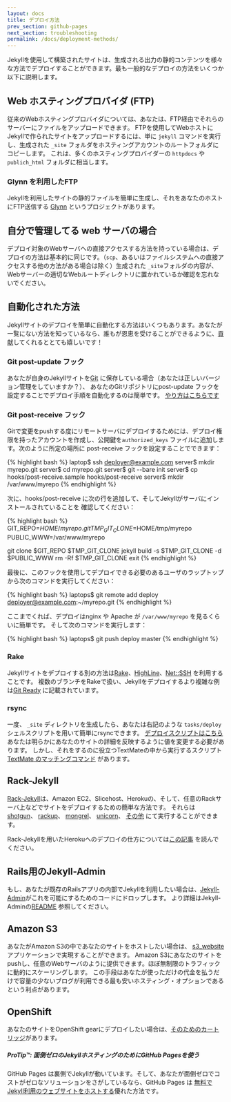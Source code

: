 ```yaml
---
layout: docs
title: デプロイ方法
prev_section: github-pages
next_section: troubleshooting
permalink: /docs/deployment-methods/
---
```


<!--original
---
layout: docs
title: Deployment methods
prev_section: github-pages
next_section: troubleshooting
permalink: /docs/deployment-methods/
---
-->

Jekyllを使用して構築されたサイトは、生成される出力の静的コンテンツを様々な方法でデプロイすることができます。最も一般的なデプロイの方法をいくつか以下に説明します。

<!--original
Sites built using Jekyll can be deployed in a large number of ways due to the static nature of the generated output. A few of the most common deployment techniques are described below.
-->

## Web ホスティングプロバイダ (FTP)

<!--original
## Web hosting providers (FTP)
-->

従来のWebホスティングプロバイダについては、あなたは、FTP経由でそれらのサーバーにファイルをアップロードできます。 FTPを使用してWebホストにJekyllで作られたサイトをアップロードするには、単に `jekyll` コマンドを実行し、生成された `_site` フォルダをホスティングアカウントのルートフォルダにコピーします。
これは、多くのホスティングプロバイダーの `httpdocs` や `publich_html` フォルダに相当します。

<!--original
Just about any traditional web hosting provider will let you upload files to their servers over FTP. To upload a Jekyll site to a web host using FTP, simply run the `jekyll` command and copy the generated `_site` folder to the root folder of your hosting account. This is most likely to be the `httpdocs` or `public_html` folder on most hosting providers.
-->

### Glynn を利用したFTP

<!--original
### FTP using Glynn
-->

Jekyllを利用したサイトの静的ファイルを簡単に生成し、それをあなたのホストにFTP送信する [Glynn](https://github.com/dmathieu/glynn) というプロジェクトがあります。

<!--original
There is a project called [Glynn](https://github.com/dmathieu/glynn), which lets you easily generate your Jekyll powered website’s static files and
send them to your host through FTP.
-->

## 自分で管理してる web サーバの場合

<!--original
## Self-managed web server
-->

デプロイ対象のWebサーバへの直接アクセスする方法を持っている場合は、デプロイの方法は基本的に同じです。（`scp`、あるいはファイルシステムへの直接アクセスする他の方法がある場合は除く）生成された `_site`フォルダの内容が、Webサーバーの適切なWebルートディレクトリに置かれているか確認を忘れないでください。

<!--original
If you have direct access yourself to the deployment web server yourself, the process is essentially the same, except you might have other methods available to you (such as `scp`, or even direct filesystem access) for transferring the files. Just remember to make sure the contents of the generated `_site` folder get placed in the appropriate web root directory for your web server.
-->

## 自動化された方法

<!--original
## Automated methods
-->

Jekyllサイトのデプロイを簡単に自動化する方法はいくつもあります。あなたが一覧にない方法を知っているなら、誰もが恩恵を受けることができるように、[貢献](../contributing/)してくれるととても嬉しいです！

<!--original
There are also a number of ways to easily automate the deployment of a Jekyll site. If you’ve got another method that isn’t listed below, we’d love it if you [contributed](../contributing/) so that everyone else can benefit too.
-->

### Git post-update フック

<!--original
### Git post-update hook
-->

あなたが自身のJekyllサイトを[Git](http://git-scm.com/) に保存している場合（あなたは正しいバージョン管理をしていますか？）、
あなたのGitリポジトリにpost-update フックを設定することでデプロイ手順を自動化するのは簡単です。
[やり方はこちらです](http://web.archive.org/web/20091223025644/http://www.taknado.com/en/2009/03/26/deploying-a-jekyll-generated-site/)

<!--original
If you store your jekyll site in [Git](http://git-scm.com/) (you are using version control, right?), it’s pretty easy to automate the
deployment process by setting up a post-update hook in your Git
repository, [like
this](http://web.archive.org/web/20091223025644/http://www.taknado.com/en/2009/03/26/deploying-a-jekyll-generated-site/).
-->

### Git post-receive フック

<!--original
### Git post-receive hook
-->

Gitで変更をpushする度にリモートサーバにデプロイするためには、デプロイ権限を持ったアカウントを作成し、公開鍵を`authorized_keys` ファイルに追加します。次のように所定の場所に post-receive フックを設定することでできます：

<!--original
To have a remote server handle the deploy for you every time you push changes using Git, you can create a user account which has all the public keys that are authorized to deploy in its `authorized_keys` file. With that in place, setting up the post-receive hook is done as follows:
-->

{% highlight bash %}
laptop$ ssh deployer@example.com
server$ mkdir myrepo.git
server$ cd myrepo.git
server$ git --bare init
server$ cp hooks/post-receive.sample hooks/post-receive
server$ mkdir /var/www/myrepo
{% endhighlight %}

<!--original
{% highlight bash %}
laptop$ ssh deployer@example.com
server$ mkdir myrepo.git
server$ cd myrepo.git
server$ git --bare init
server$ cp hooks/post-receive.sample hooks/post-receive
server$ mkdir /var/www/myrepo
{% endhighlight %}
-->

次に、hooks/post-receive に次の行を追加して、そしてJekyllがサーバにインストールされていることを
確認してください：

<!--original
Next, add the following lines to hooks/post-receive and be sure Jekyll is
installed on the server:
-->

{% highlight bash %}
GIT_REPO=$HOME/myrepo.git
TMP_GIT_CLONE=$HOME/tmp/myrepo
PUBLIC_WWW=/var/www/myrepo

git clone $GIT_REPO $TMP_GIT_CLONE
jekyll build -s $TMP_GIT_CLONE -d $PUBLIC_WWW
rm -Rf $TMP_GIT_CLONE
exit
{% endhighlight %}

<!--original
{% highlight bash %}
GIT_REPO=$HOME/myrepo.git
TMP_GIT_CLONE=$HOME/tmp/myrepo
PUBLIC_WWW=/var/www/myrepo

git clone $GIT_REPO $TMP_GIT_CLONE
jekyll build -s $TMP_GIT_CLONE -d $PUBLIC_WWW
rm -Rf $TMP_GIT_CLONE
exit
{% endhighlight %}
-->

最後に、このフックを使用してデプロイできる必要のあるユーザのラップトップから次のコマンドを実行してください：

<!--original
Finally, run the following command on any users laptop that needs to be able to
deploy using this hook:
-->

{% highlight bash %}
laptops$ git remote add deploy deployer@example.com:~/myrepo.git
{% endhighlight %}

<!--original
{% highlight bash %}
laptops$ git remote add deploy deployer@example.com:~/myrepo.git
{% endhighlight %}
-->

ここまでくれば、デプロイはnginx や Apache が `/var/www/myrepo` を見るくらいに簡単です。
そして次のコマンドを実行します：

<!--original
Deploying is now as easy as telling nginx or Apache to look at
`/var/www/myrepo` and running the following:
-->

{% highlight bash %}
laptops$ git push deploy master
{% endhighlight %}

<!--original
{% highlight bash %}
laptops$ git push deploy master
{% endhighlight %}
-->

### Rake

<!--original
### Rake
-->

Jekyllサイトをデプロイする別の方法は[Rake](https://github.com/jimweirich/rake)、[HighLine](https://github.com/JEG2/highline)、[Net::SSH](http://net-ssh.rubyforge.org/) を利用することです。
複数のブランチをRakeで扱い、Jekyllをデプロイするより複雑な例は[Git Ready](https://github.com/gitready/gitready/blob/cdfbc4ec5321ff8d18c3ce936e9c749dbbc4f190/Rakefile) に記載されています。

<!--original
Another way to deploy your Jekyll site is to use [Rake](https://github.com/jimweirich/rake), [HighLine](https://github.com/JEG2/highline), and
[Net::SSH](http://net-ssh.rubyforge.org/). A more complex example of deploying Jekyll with Rake that deals with multiple branches can be found in [Git Ready](https://github.com/gitready/gitready/blob/cdfbc4ec5321ff8d18c3ce936e9c749dbbc4f190/Rakefile).
-->

### rsync

<!--original
### rsync
-->

一度、 `_site` ディレクトリを生成したら、あなたは右記のような `tasks/deploy` シェルスクリプトを用いて簡単にrsyncできます。
[デプロイスクリプトはこちら](http://github.com/henrik/henrik.nyh.se/blob/master/tasks/deploy)
あなたは明らかにあなたのサイトの詳細を反映するように値を変更する必要があります。
しかし、それをするのに役立つTextMateの中から実行するスクリプト [TextMate のマッチングコマンド](http://gist.github.com/214959) があります。
<!--original
Once you’ve generated the `_site` directory, you can easily rsync it using a `tasks/deploy` shell script similar to [this deploy script here](http://github.com/henrik/henrik.nyh.se/blob/master/tasks/deploy). You’d obviously need to change the values to reflect your site’s details. There is even [a matching TextMate command](http://gist.github.com/214959) that will help you run
this script from within Textmate.
-->

## Rack-Jekyll

<!--original

## Rack-Jekyll
-->

[Rack-Jekyll](http://github.com/adaoraul/rack-jekyll/)は、Amazon EC2、Slicehost、Herokuの、そして、任意のRackサーバ上などでサイトをデプロイするための簡単な方法です。
それらは [shotgun](http://github.com/rtomakyo/shotgun/)、 [rackup](http://github.com/rack/rack)、 [mongrel](http://github.com/mongrel/mongrel)、 [unicorn](http://github.com/defunkt/unicorn/)、 [その他](https://github.com/adaoraul/rack-jekyll#readme) にて実行することができます。

<!--original
[Rack-Jekyll](http://github.com/adaoraul/rack-jekyll/) is an easy way to deploy your site on any Rack server such as Amazon EC2, Slicehost, Heroku, and so forth. It also can run with [shotgun](http://github.com/rtomakyo/shotgun/), [rackup](http://github.com/rack/rack), [mongrel](http://github.com/mongrel/mongrel), [unicorn](http://github.com/defunkt/unicorn/), and [others](https://github.com/adaoraul/rack-jekyll#readme).
-->

Rack-Jekyllを用いたHerokuへのデプロイの仕方については[この記事](http://blog.crowdint.com/2010/08/02/instant-blog-using-jekyll-and-heroku.html) を読んでください。

<!--original
Read [this post](http://blog.crowdint.com/2010/08/02/instant-blog-using-jekyll-and-heroku.html) on how to deploy to Heroku using Rack-Jekyll.
-->

## Rails用のJekyll-Admin

<!--original
## Jekyll-Admin for Rails
-->

もし、あなたが既存のRailsアプリの内部でJekyllを利用したい場合は、[Jekyll-Admin](http://github.com/zkarpinski/Jekyll-Admin)がこれを可能にするためのコードにドロップします。
より詳細はJekyll-Adminの[README](http://github.com/zkarpinski/Jekyll-Admin/blob/master/README) 参照してください。

<!--original
If you want to maintain Jekyll inside your existing Rails app, [Jekyll-Admin](http://github.com/zkarpinski/Jekyll-Admin) contains drop in code to make this possible. See Jekyll-Admin’s [README](http://github.com/zkarpinski/Jekyll-Admin/blob/master/README) for more details.
-->

## Amazon S3

<!--original
## Amazon S3
-->

あなたがAmazon S3の中であなたのサイトをホストしたい場合は、
[s3_website](https://github.com/laurilehmijoki/s3_website) アプリケーションで実現することができます。
Amazon S3にあなたのサイトをpushし、任意のWebサーバのように提供できます。ほぼ無制限のトラフィックに動的にスケーリングします。
この手段はあなたが使っただけの代金を払うだけで容量の少ないブログが利用できる最も安いホスティング・オプションであるという利点があります。

<!--original
If you want to host your site in Amazon S3, you can do so with
[s3_website](https://github.com/laurilehmijoki/s3_website) application. It will
push your site to Amazon S3 where it can be served like any web server,
dynamically scaling to almost unlimited traffic. This approach has the
benefit of being about the cheapest hosting option available for
low-volume blogs as you only pay for what you use.
-->

## OpenShift

<!--original
## OpenShift
-->

あなたのサイトをOpenShift gearにデプロイしたい場合は、[そのためのカートリッジ](https://github.com/openshift-cartridges/openshift-jekyll-cartridge)があります。

<!--original
If you'd like to deploy your site to an OpenShift gear, there's [a cartridge
for that](https://github.com/openshift-cartridges/openshift-jekyll-cartridge).
-->

<div class="note">
  <h5>ProTip™: 面倒ゼロのJekyllホスティングのためにGitHub Pagesを使う</h5>
  <p>GitHub Pages は裏側でJekyllが動いています。そして、あなたが面倒ゼロでコストがゼロなソリューションをさがしているなら、GitHub Pages は <a href="../github-pages/">無料でJekyll利用のウェブサイトをホストする</a>優れた方法です。</p>
</div>

<!--original
<div class="note">
  <h5>ProTip™: Use GitHub Pages for zero-hassle Jekyll hosting</h5>
  <p>GitHub Pages are powered by Jekyll behind the scenes, so if you’re looking for a zero-hassle, zero-cost solution, GitHub Pages are a great way to <a href="../github-pages/">host your Jekyll-powered website for free</a>.</p>
</div>
-->
